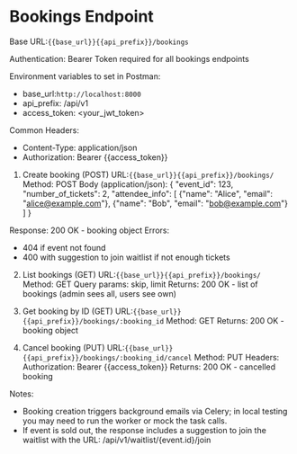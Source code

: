 # Bookings Endpoint

Base URL:`{{base_url}}{{api_prefix}}/bookings`

Authentication: Bearer Token required for all bookings endpoints

Environment variables to set in Postman:

- base_url:`http://localhost:8000`
- api_prefix: /api/v1
- access_token: <your_jwt_token>

Common Headers:

- Content-Type: application/json
- Authorization: Bearer {{access_token}}

1. Create booking (POST)
   URL:`{{base_url}}{{api_prefix}}/bookings/`
   Method: POST
   Body (application/json):
   {
   "event_id": 123,
   "number_of_tickets": 2,
   "attendee_info": [
   {"name": "Alice", "email": "alice@example.com"},
   {"name": "Bob", "email": "bob@example.com"}
   ]
   }

Response: 200 OK - booking object
Errors:

- 404 if event not found
- 400 with suggestion to join waitlist if not enough tickets

2. List bookings (GET)
   URL:`{{base_url}}{{api_prefix}}/bookings/`
   Method: GET
   Query params: skip, limit
   Returns: 200 OK - list of bookings (admin sees all, users see own)

3. Get booking by ID (GET)
   URL:`{{base_url}}{{api_prefix}}/bookings/:booking_id`
   Method: GET
   Returns: 200 OK - booking object

4. Cancel booking (PUT)
   URL:`{{base_url}}{{api_prefix}}/bookings/:booking_id/cancel`
   Method: PUT
   Headers: Authorization: Bearer {{access_token}}
   Returns: 200 OK - cancelled booking

Notes:

- Booking creation triggers background emails via Celery; in local testing you may need to run the worker or mock the task calls.
- If event is sold out, the response includes a suggestion to join the waitlist with the URL: /api/v1/waitlist/{event.id}/join
